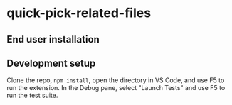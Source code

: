 # quick-pick-related-files

## End user installation

## Development setup

Clone the repo, `npm install`, open the directory in VS Code, and use F5 to run the extension. In the Debug pane, select
"Launch Tests" and use F5 to run the test suite.
